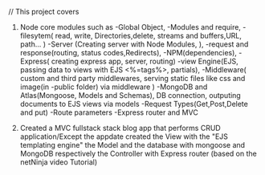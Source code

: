 // This project covers

1. Node core modules such as
   -Global Object,
   -Modules and require,
   -filesytem( read, write, Directories,delete, streams and buffers,URL, path... )
   -Server (Creating server with Node Modules, ),
   -request and response(routing, status codes,Redirects),
   -NPM(dependencies),
   -Express( creating express app, server, routing)
   -view Engine(EJS, passing data to views with EJS <%=tags%>, partials),
   -Middleware( custom and third party middlewares, serving static files like css and image(in -public folder) via middleware )
   -MongoDB and Atlas(Mongoose, Models and Schemas), DB connection, outputing documents to EJS views via models
   -Request Types(Get,Post,Delete and put)
   -Route parameters
   -Express router and MVC

2. Created a MVC fullstack stack blog app that performs CRUD application/Except the appdate
   created the View with the "EJS templating engine"
   the Model and the database with mongoose and MongoDB respectively
   the Controller with Express router
   (based on the netNinja video Tutorial)
